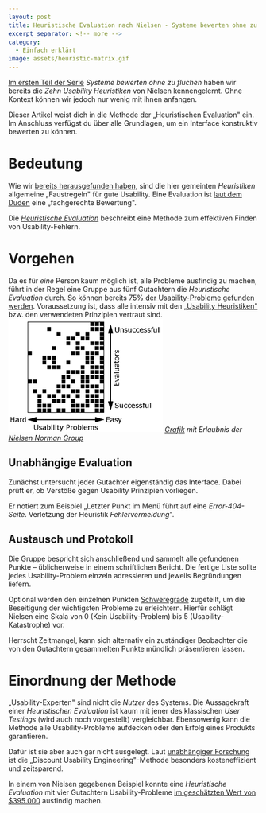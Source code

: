 ```yaml
---
layout: post
title: Heuristische Evaluation nach Nielsen - Systeme bewerten ohne zu fluchen
excerpt_separator: <!-- more -->
category:
  - Einfach erklärt
image: assets/heuristic-matrix.gif
---
```


[Im ersten Teil der Serie](http://www.usabilityreport.de/usability-heuristiken-nielsen) _Systeme bewerten ohne zu fluchen_ haben wir bereits die _Zehn Usability Heuristiken_ von Nielsen kennengelernt. Ohne Kontext können wir jedoch nur wenig mit ihnen anfangen.

Dieser Artikel weist dich in die Methode der „Heuristischen Evaluation" ein. Im Anschluss verfügst du über alle Grundlagen, um ein Interface konstruktiv bewerten zu können. <!-- more -->

# Bedeutung

Wie wir [bereits herausgefunden haben](http://www.usabilityreport.de/usability-heuristiken-nielsen), sind die hier gemeinten _Heuristiken_ allgemeine „Faustregeln" für gute Usability. Eine Evaluation ist [laut dem Duden](http://www.duden.de/rechtschreibung/Evaluation) eine „fachgerechte Bewertung".

Die [_Heuristische Evaluation_](https://www.nngroup.com/articles/how-to-conduct-a-heuristic-evaluation/) beschreibt eine Methode zum effektiven Finden von Usability-Fehlern.

# Vorgehen

Da es für _eine_ Person kaum möglich ist, alle Probleme ausfindig zu machen, führt in der Regel eine Gruppe aus fünf Gutachtern die _Heuristische Evaluation_ durch. So können bereits [75% der Usability-Probleme gefunden werden](https://www.nngroup.com/articles/how-to-conduct-a-heuristic-evaluation/). Voraussetzung ist, dass alle intensiv mit den [„Usability Heuristiken"](http://www.usabilityreport.de/usability-heuristiken-nielsen) bzw. den verwendeten Prinzipien vertraut sind. [![Nielsen Norman Group Licence: All Rights Reserved](assets/heuristic-matrix.gif)](https://media.nngroup.com/media/editor/2012/10/30/heuristic_matrix.gif) _[Grafik](https://www.nngroup.com/articles/how-to-conduct-a-heuristic-evaluation/) mit Erlaubnis der [Nielsen Norman Group](https://www.nngroup.com)_

## Unabhängige Evaluation

Zunächst untersucht jeder Gutachter eigenständig das Interface. Dabei prüft er, ob Verstöße gegen Usability Prinzipien vorliegen.

Er notiert zum Beispiel „Letzter Punkt im Menü führt auf eine _Error-404-Seite_. Verletzung der Heuristik _Fehlervermeidung_".

## Austausch und Protokoll

Die Gruppe bespricht sich anschließend und sammelt alle gefundenen Punkte – üblicherweise in einem schriftlichen Bericht. Die fertige Liste sollte jedes Usability-Problem einzeln adressieren und jeweils Begründungen liefern.

Optional werden den einzelnen Punkten [Schweregrade](https://www.nngroup.com/articles/how-to-rate-the-severity-of-usability-problems/) zugeteilt, um die Beseitigung der wichtigsten Probleme zu erleichtern. Hierfür schlägt Nielsen eine Skala von 0 (Kein Usability-Problem) bis 5 (Usability-Katastrophe) vor.

Herrscht Zeitmangel, kann sich alternativ ein zuständiger Beobachter die von den Gutachtern gesammelten Punkte mündlich präsentieren lassen.

# Einordnung der Methode

„Usability-Experten" sind nicht die _Nutzer_ des Systems. Die Aussagekraft einer _Heuristischen Evaluation_ ist kaum mit jener des klassischen _User Testings_ (wird auch noch vorgestellt) vergleichbar. Ebensowenig kann die Methode alle Usability-Probleme aufdecken oder den Erfolg eines Produkts garantieren.

Dafür ist sie aber auch gar nicht ausgelegt. Laut [unabhängiger Forschung](https://www.nngroup.com/articles/how-to-conduct-a-heuristic-evaluation/) ist die „Discount Usability Engineering"-Methode besonders kosteneffizient und zeitsparend.

In einem von Nielsen gegebenen Beispiel konnte eine _Heuristische Evaluation_ mit vier Gutachtern Usability-Probleme [im geschätzten Wert von $395.000](https://www.nngroup.com/articles/how-to-conduct-a-heuristic-evaluation/) ausfindig machen.
